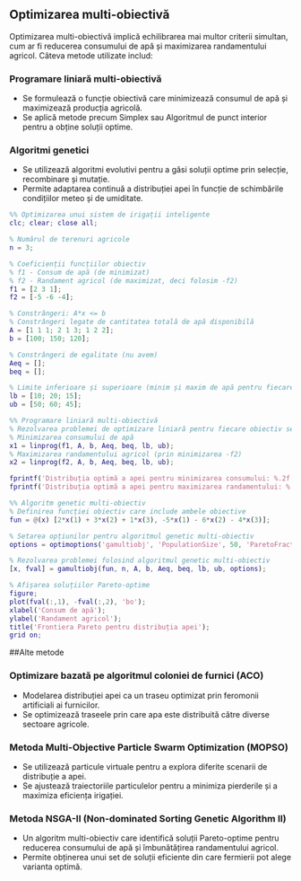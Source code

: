 ## Optimizarea multi-obiectivă

Optimizarea multi-obiectivă implică echilibrarea mai multor criterii simultan, cum ar fi reducerea consumului de apă și maximizarea randamentului agricol. Câteva metode utilizate includ:

### Programare liniară multi-obiectivă
- Se formulează o funcție obiectivă care minimizează consumul de apă și maximizează producția agricolă.
- Se aplică metode precum Simplex sau Algoritmul de punct interior pentru a obține soluții optime.

### Algoritmi genetici
- Se utilizează algoritmi evolutivi pentru a găsi soluții optime prin selecție, recombinare și mutație.
- Permite adaptarea continuă a distribuției apei în funcție de schimbările condițiilor meteo și de umiditate.

```matlab
%% Optimizarea unui sistem de irigații inteligente
clc; clear; close all;

% Numărul de terenuri agricole
n = 3; 

% Coeficienții funcțiilor obiectiv
% f1 - Consum de apă (de minimizat)
% f2 - Randament agricol (de maximizat, deci folosim -f2)
f1 = [2 3 1];
f2 = [-5 -6 -4];

% Constrângeri: A*x <= b
% Constrângeri legate de cantitatea totală de apă disponibilă
A = [1 1 1; 2 1 3; 1 2 2];
b = [100; 150; 120];

% Constrângeri de egalitate (nu avem)
Aeq = [];
beq = [];

% Limite inferioare și superioare (minim și maxim de apă pentru fiecare teren)
lb = [10; 20; 15];
ub = [50; 60; 45];

%% Programare liniară multi-obiectivă
% Rezolvarea problemei de optimizare liniară pentru fiecare obiectiv separat
% Minimizarea consumului de apă
x1 = linprog(f1, A, b, Aeq, beq, lb, ub);
% Maximizarea randamentului agricol (prin minimizarea -f2)
x2 = linprog(f2, A, b, Aeq, beq, lb, ub);

fprintf('Distribuția optimă a apei pentru minimizarea consumului: %.2f, %.2f, %.2f\n', x1);
fprintf('Distribuția optimă a apei pentru maximizarea randamentului: %.2f, %.2f, %.2f\n', x2);

%% Algoritm genetic multi-obiectiv
% Definirea funcției obiectiv care include ambele obiective
fun = @(x) [2*x(1) + 3*x(2) + 1*x(3), -5*x(1) - 6*x(2) - 4*x(3)];

% Setarea opțiunilor pentru algoritmul genetic multi-obiectiv
options = optimoptions('gamultiobj', 'PopulationSize', 50, 'ParetoFraction', 0.5);

% Rezolvarea problemei folosind algoritmul genetic multi-obiectiv
[x, fval] = gamultiobj(fun, n, A, b, Aeq, beq, lb, ub, options);

% Afișarea soluțiilor Pareto-optime
figure;
plot(fval(:,1), -fval(:,2), 'bo');
xlabel('Consum de apă');
ylabel('Randament agricol');
title('Frontiera Pareto pentru distribuția apei');
grid on;
```

##Alte metode

### Optimizare bazată pe algoritmul coloniei de furnici (ACO)
- Modelarea distribuției apei ca un traseu optimizat prin feromonii artificiali ai furnicilor.
- Se optimizează traseele prin care apa este distribuită către diverse sectoare agricole.

### Metoda Multi-Objective Particle Swarm Optimization (MOPSO)
- Se utilizează particule virtuale pentru a explora diferite scenarii de distribuție a apei.
- Se ajustează traiectoriile particulelor pentru a minimiza pierderile și a maximiza eficiența irigației.

### Metoda NSGA-II (Non-dominated Sorting Genetic Algorithm II)
- Un algoritm multi-obiectiv care identifică soluții Pareto-optime pentru reducerea consumului de apă și îmbunătățirea randamentului agricol.
- Permite obținerea unui set de soluții eficiente din care fermierii pot alege varianta optimă.
